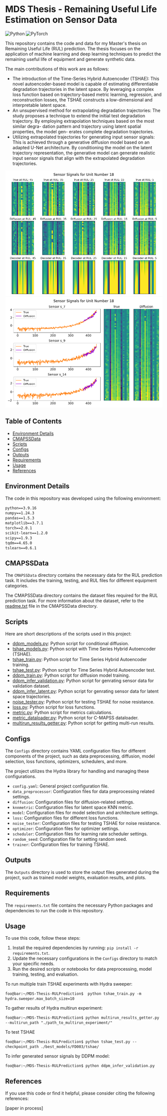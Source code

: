 # MDS Thesis - Remaining Useful Life Estimation on Sensor Data

<img alt="Python" src="https://img.shields.io/badge/python-%2314354C.svg?style=for-the-badge&logo=python&logoColor=white"/> <img alt="PyTorch" src="https://img.shields.io/badge/PyTorch-%23EE4C2C.svg?style=for-the-badge&logo=PyTorch&logoColor=white" />

This repository contains the code and data for my Master's thesis on Remaining Useful Life (RUL) prediction. The thesis focuses on the application of machine learning and deep learning techniques to predict the remaining useful life of equipment and generate synthetic data.

The main contributions of this work are as follows:
- The introduction of the Time-Series Hybrid Autoencoder (TSHAE): This novel autoencoder-based model is capable of estimating differentiable degradation trajectories in the latent space. By leveraging a complex loss function based on trajectory-based metric learning, regression, and reconstruction losses, the TSHAE constructs a low-dimensional and interpretable latent space.
- An unsupervised method for extrapolating degradation trajectories: The
study proposes a technique to extend the initial test degradation trajectory.
By employing extrapolation techniques based on the most similar degra-
dation pattern and trajectory using latent spatial properties, the model gen-
erates complete degradation trajectories. 
- Utilizing extrapolated trajectories for generating input sensor signals: This is achieved through a generative diffusion model based on an adapted U-Net architecture. By conditioning the model on the latent trajectory representation, the generative model can generate realistic input sensor signals that align with the extrapolated degradation trajectories.

<img alt="diffusion prediction" src="./outputs/2023-07-08/16-56-25/sensor_reconstruction/frames/frames_eng_18.png">

<img alt="diffusion prediction" src="./outputs/2023-07-08/16-56-25/sensor_reconstruction/timeseries/frames_eng_18.png">

## Table of Contents

- [Environment Details](#Environment-Details)
- [CMAPSSData](#cmapssdata) <!-- - [Notebooks](#notebooks) -->
- [Scripts](#scripts)
- [Configs](#configs)
- [Outputs](#outputs)
- [Requirements](#requirements)
- [Usage](#usage)
- [References](#references)


## Environment Details
The code in this repository was developed using the following environment:
```
python==3.9.16
numpy==1.24.3
pandas==1.5.3
matplotlib==3.7.1
torch==2.0.1
scikit-learn==1.2.0
scipy==1.9.3
tqdm==4.65.0
tslearn==0.6.1
```

## CMAPSSData

The `CMAPSSData` directory contains the necessary data for the RUL prediction task. It includes the training, testing, and RUL files for different equipment categories.

The CMAPSSData directory contains the dataset files required for the RUL prediction task. 
For more information about the dataset, refer to the [readme.txt](CMAPSSData/readme.txt) file in the CMAPSSData directory.

<!---
## Notebooks

The `Notebooks` directory contains Jupyter notebooks related to different stages of the project:


- [Diffusion.ipynb](Diffusion.ipynb): Notebook for diffusion analysis.
- [EDA.ipynb](EDA.ipynb): Notebook for exploratory data analysis.
- [RVE_MVP.ipynb](RVE_MVP.ipynb): Notebook for RVE (Remaining Useful Life) MVP.
- [metric.ipynb](metric.ipynb): Notebook for metrics analysis.
--->

## Scripts


Here are short descriptions of the scripts used in this project:

- [ddpm_models.py](./models/ddpm_models.py): Python script for conditional diffusion.
- [tshae_models.py](./models/tshae_models.py): Python script with Time Series Hybrid Autoencoder (TSHAE).
- [tshae_train.py](tshae_train.py): Python script for Time Series Hybrid Autoencoder training.
- [tshae_test.py](tshae_train.py): Python script for Time Series Hybrid Autoencoder test.
- [ddpm_train.py](ddpm_train.py): Python script for diffusion model training.
- [ddpm_infer_validation.py](ddpm_infer_validation.py): Python script for genrating sensor data for validation dataset.
- [ddpm_infer_latent.py](ddpm_infer_latent.py): Python script for genrating sensor data for latent space trajectories.
- [noise_tester.py](noise_tester.py): Python script for testing TSHAE for noise resistance.
- [loss.py](./utils/loss.py): Python script for loss functions.
- [metric.py](./utils/metric.py): Python script for metrics calculations.
- [metric_dataloader.py](./utils/metric_dataloader.py): Python script for C-MAPSS dataloader.
- [multirun_results_getter.py](multirun_results_getter.py): Python script for getting multi-run results.


## Configs

The `Configs` directory contains YAML configuration files for different components of the project, such as data preprocessing, diffusion, model selection, loss functions, optimizers, schedulers, and more.

The project utilizes the Hydra library for handling and managing these configurations.

- `config.yaml`: General project configuration file.
- `data_preprocessor`: Configuration files for data preprocessing related settings.
- `diffusion`: Configuration files for diffusion-related settings.
- `knnmetric`: Configuration files for latent space KNN metric.
- `model`: Configuration files for model selection and architecture settings.
- `loss`: Configuration files for different loss functions.
- `noise_tester`: Configuration files for testing TSHAE for noise resistance.
- `optimizer`: Configuration files for optimizer settings.
- `scheduler`: Configuration files for learning rate scheduler settings.
- `random_seed`: Configuration file for setting random seed.
- `trainer`: Configuration files for training TSHAE.

## Outputs

The `Outputs` directory is used to store the output files generated during the project, such as trained model weights, evaluation results, and plots.

## Requirements

The `requirements.txt` file contains the necessary Python packages and dependencies to run the code in this repository.

## Usage

To use this code, follow these steps:

1. Install the required dependencies by running: `pip install -r requirements.txt`.
2. Update the necessary configurations in the `Configs` directory to match your specific needs.
3. Run the desired scripts or notebooks for data preprocessing, model training, testing, and evaluation.


To run multiple train TSHAE experiments with Hydra sweeper:

```console
foo@bar:~/MDS-Thesis-RULPrediction$  python tshae_train.py -m hydra.sweeper.max_batch_size=10
```
To gather results of Hydra multirun experiment:
```console
foo@bar:~/MDS-Thesis-RULPrediction$ python multirun_results_getter.py --multirun_path "./path_to_multirun_experiment/"
```
To test TSHAE
```console
foo@bar:~/MDS-Thesis-RULPrediction$ python tshae_test.py --checkpoint_path ./best_models/FD003/tshae/
```

To infer generated sensor signals by DDPM model:
```console
foo@bar:~/MDS-Thesis-RULPrediction$ python ddpm_infer_validation.py
```



## References

If you use this code or find it helpful, please consider citing the following references:

[paper in process]

